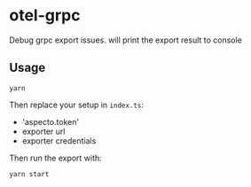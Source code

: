 # otel-grpc

Debug grpc export issues. will print the export result to console

## Usage
```
yarn
```

Then replace your setup in `index.ts`:
- 'aspecto.token'
- exporter url
- exporter credentials

Then run the export with:
```
yarn start
```